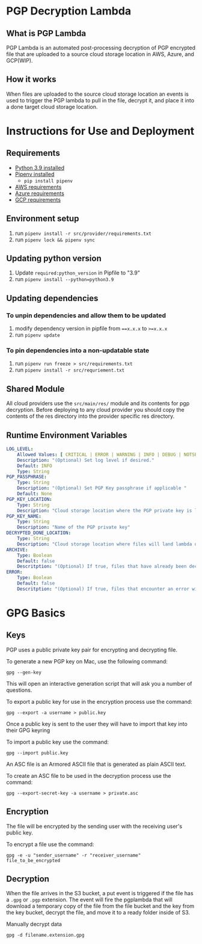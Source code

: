 # PGP Decryption Lambda

## What is PGP Lambda

PGP Lambda is an automated post-processing decryption of PGP encrypted file that are uploaded to a source cloud storage
location in AWS, Azure, and GCP(WIP).

## How it works

When files are uploaded to the source cloud storage location an events is used to trigger the PGP lambda to pull in the
file, decrypt it, and place it into a done target cloud storage location.

# Instructions for Use and Deployment

## Requirements

* [Python 3.9 installed](https://www.python.org/downloads/)
* [Pipenv installed](https://github.com/pypa/pipenv)
    - `pip install pipenv`
* [AWS requirements](src/main/AWS/README.md#Requirements)
* [Azure requirements](src/main/Azure/README.md#Requirements)
* [GCP requirements](src/main/GCP/README.md#Requirements)

## Environment setup

1. run `pipenv install -r src/provider/requirements.txt`
2. run `pipenv lock && pipenv sync`

## Updating python version

1. Update `required:python_version` in Pipfile to "3.9"
2. run `pipenv install --python=python3.9`

## Updating dependencies

### To unpin dependencies and allow them to be updated

1. modify dependency version in pipfile from `==x.x.x` to `>=x.x.x`
2. run `pipenv update`

### To pin dependencies into a non-updatable state

1. run `pipenv run freeze > src/requirements.txt`
2. run `pipenv install -r src/requriement.txt`

## Shared Module

All cloud providers use the `src/main/res/` module and its contents for pgp decryption. Before deploying to any
cloud provider you should copy the contents of the res directory into the provider specific res directory.

## Runtime Environment Variables 

```yaml
LOG_LEVEL:
    Allowed Values: [ CRITICAL | ERROR | WARNING | INFO | DEBUG | NOTSET ]
    Description: "(Optional) Set log level if desired."
    Default: INFO
    Type: String
PGP_PASSPHRASE:
    Type: String
    Description: "(Optional) Set PGP Key passphrase if applicable "
    Default: None
PGP_KEY_LOCATION:
    Type: String
    Description: "Cloud storage location where the PGP private key is located"
PGP_KEY_NAME:
    Type: String
    Description: "Name of the PGP private key"
DECRYPTED_DONE_LOCATION:
    Type: String
    Description: "Cloud storage location where files will land lambda decryption"
ARCHIVE:
    Type: Boolean
    Default: false
    Descritption: "(Optional) If true, files that have already been decrypted will be moved into an archive folder in the source storage location"
ERROR:
    Type: Boolean
    Default: false
    Descritption: "(Optional) If true, files that encounter an error will decrypting will be moved into an error folder in the source storage location"
```

# GPG Basics

## Keys

PGP uses a public private key pair for encrypting and decrypting file.

To generate a new PGP key on Mac, use the following command:

```shell script
gpg --gen-key
```

This will open an interactive generation script that will ask you a number of questions.

To export a public key for use in the encryption process use the command:

```shell script
gpg --export -a username > public.key
```

Once a public key is sent to the user they will have to import that key into their GPG keyring

To import a public key use the command:

```shell script
gpg --import public.key
```

An ASC file is an Armored ASCII file that is generated as plain ASCII text.

To create an ASC file to be used in the decryption process use the command:

```shell script
gpg --export-secret-key -a username > private.asc
```

## Encryption

The file will be encrypted by the sending user with the receiving user's public key.

To encrypt a file use the command:

```shell script
gpg -e -u "sender_username" -r "receiver_username" file_to_be_encrypted
```

## Decryption

When the file arrives in the S3 bucket, a put event is triggered if the file has a `.gpg` or `.pgp` extension. The
event will fire the pgplambda that will download a temporary copy of the file from the file bucket and the key from the
key bucket, decrypt the file, and move it to a ready folder inside of S3.

Manually decrypt data

```shell script
gpg -d filename.extension.gpg
``` 

  

  
